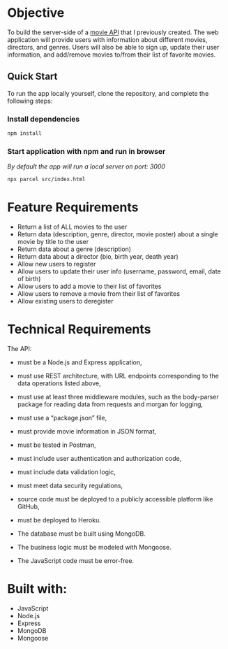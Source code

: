 # Objective

To build the server-side of a [movie API](https://github.com/EmLmr/movie_api) that I previously created.
The web application will provide users with information about different movies,
directors, and genres.
Users will also be able to sign up, update their user information, and add/remove movies to/from their list of favorite movies.

## Quick Start
To run the app locally yourself, clone the repository, and complete the following steps:

### Install dependencies
```bash
npm install
```

### Start application with npm and run in browser
_By default the app will run a local server on port: 3000_

```bash
npx parcel src/index.html
```

# Feature Requirements

- Return a list of ALL movies to the user
- Return data (description, genre, director, movie poster) about a single movie by title to the user
- Return data about a genre (description)
- Return data about a director (bio, birth year, death year)
- Allow new users to register
- Allow users to update their user info (username, password, email, date of birth)
- Allow users to add a movie to their list of favorites
- Allow users to remove a movie from their list of favorites
- Allow existing users to deregister

# Technical Requirements

The API:

- must be a Node.js and Express application,
- must use REST architecture, with URL endpoints corresponding to the data operations listed above,
- must use at least three middleware modules, such as the body-parser package for reading data from requests and morgan for logging,
- must use a “package.json” file,
- must provide movie information in JSON format,
- must be tested in Postman,
- must include user authentication and authorization code,
- must include data validation logic,
- must meet data security regulations,
- source code must be deployed to a publicly accessible platform like GitHub,
- must be deployed to Heroku.

- The database must be built using MongoDB.
- The business logic must be modeled with Mongoose.
- The JavaScript code must be error-free.

# Built with:

- JavaScript
- Node.js
- Express
- MongoDB
- Mongoose
